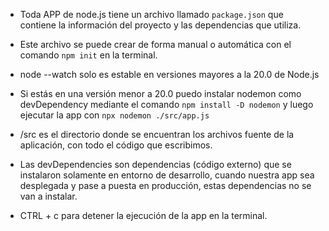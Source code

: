 - Toda APP de node.js tiene un archivo llamado `package.json` que contiene la información del proyecto y las dependencias que utiliza.

- Este archivo se puede crear de forma manual o automática con el comando `npm init` en la terminal.

- node --watch solo es estable en versiones mayores a la 20.0 de Node.js

- Si estás en una versión menor a 20.0 puedo instalar nodemon como devDependency mediante el comando `npm install -D nodemon` y luego ejecutar la app con `npx nodemon ./src/app.js`

- /src es el directorio donde se encuentran los archivos fuente de la aplicación, con todo el código que escribimos.

- Las devDependencies son dependencias (código externo) que se instalaron solamente en entorno de desarrollo, cuando nuestra app sea desplegada y pase a puesta en producción, estas dependencias no se van a instalar.

- CTRL + c para detener la ejecución de la app en la terminal.